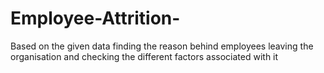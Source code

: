 # Employee-Attrition-
Based on the given data finding the reason behind employees leaving the organisation and checking the different factors associated with it
